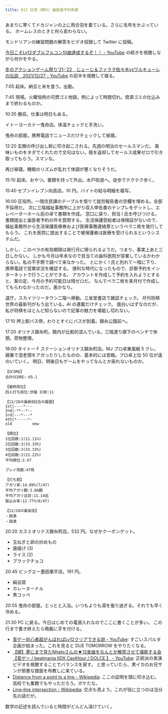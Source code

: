 ```yaml
---
title: 611 日目（晴れ）歯医者予約失敗
---
```


あまりに寒くてドカジャンの上に雨合羽を着ている。さらに毛布をかぶっている。
ホームレスのときと何ら変わらない。

モンドリアンの練習問題の解答をビデオ収録して Twitter に投稿。

[今日こそLv12ダブルフルコン10曲達成するぞ！！ - YouTube](https://www.youtube.com/watch?v=uOFI1q0h4gY)
の続きを視聴しながら何かをやる。

[冬のアクションゲーム祭り'21-'22　じょーじ＆ファラヲ佐々木vsワルキューレの伝説　2021/12/27 - YouTube](https://www.youtube.com/watch?v=FiUyJRnL5vI)
の前半を視聴して寝る。

7:05 起床。納豆と米を食う。出勤。

7:45 現場。火曜恒例の可燃ゴミ地獄。例によって時間切れ。資源ゴミの仕込みまで終わるものか。

10:35 撤収。仕事は明日もある。

イトーヨーカドー曳舟店。体温チェックと手洗い。

曳舟の部屋。携帯電話でニュースだけチェックして昼寝。

12:20 玄関の呼び出し鈴に叩き起こされる。先週の明治のセールスマンだ。
美味いものをタダでくれたので文句はない。瓶を返却してセールス成果ゼロで引き取ってもらう。スマンな。

再び昼寝。睡眠のリズムが乱れて体調が悪くなりそうだ。

15:10 起床。おやつ。書類を持って外出。水戸街道へ。徒歩でテクテク歩く。

15:40 セブンイレブン向島店。10 円。バイトの給与明細を複写。

16:00 区役所。一階住民課のテーブルを借りて就労報告書の空欄を埋める。全部不採用だ。
次に三階福祉事務所に上がり収入申告書のテンプレをゲットし、エレベーターホール前の卓で書類を作成。
窓口に戻り、担当 I 氏を呼びつける。書類提出と歯医者予約の件を質問する。
生活保護受給者は保険証がないので、福祉事務所から生活保護医療券および医療事務連絡票というペラニ枚を発行してもらう。
これを医院に提出することで被保護者は医療を受けられるというシステムだ。

しかし、このペラの有効期限は発行月に限られるようだ。つまり、事実上あと三日しかない。
しかも今月は年末なので目当ての歯科医院が営業しているかわからない。私の不手際で調べて来なかった。
とにかく I 氏と別れて一階に下り、携帯電話で営業状況を確認する。
便利な時代になったもので、診察予約をインターネットで行うことができる。
アカウントを作成して予約を入れようとすると、案の定、今月の予約可能日は残ゼロだ。
なんでペラ二枚を来月付で作成してもらわなかったのだ。愚かなり。

退庁。スカイツリータウン二階へ移動。三省堂書店で雑誌チェック。
月刊将棋世界の最新刊がもう出ている。AI の連載だけチェック。
面白いはずなのだが、私が将棋をほとんど知らないので記事の魅力を堪能し切れない。

17:10 押上駅バス停。わりとすぐにバスが到着。錦糸公園前へ。

17:20 オリナス錦糸町。館内が比較的混んでいる。三階渡り廊下のベンチで休憩。荷物整理。

18:00 タイトー F ステーションオリナス錦糸町店。MJ プロ卓東風戦 5 クレ。
親番で混老頭をアガったりしたものの、基本的には苦戦。プロ卓上位 50 位が遠のいていく。
明日、明後日もゲームをやってなんとか戻れないものか。

```text
【SCORE】
合計SCORE:-65.1

【最終段位】
四人打ち段位:伏龍 幻球:11

【12/28の最新8試合の履歴】
1st|----*---
2nd|-**--*--
3rd|---*---*
4th|*-----*-
old         new

【順位】
1位回数:1(11.11%)
2位回数:3(33.33%)
3位回数:3(33.33%)
4位回数:2(22.22%)
平均順位:2.67

プレイ局数:47局

【打ち筋】
アガリ率:14.89%(7/47)
平均アガリ翻:3.86翻
平均アガリ巡目:11.14巡
振込み率:12.77%(6/47)

【12/28の最高役】
・跳満
・跳満
```

20:20 カスミオリナス錦糸町店。532 円。なぜかクーポンゲット。

* 玉ねぎと卵の炒めもの
* 唐揚げ (3)
* ライス (2)
* ブラックチョコ

20:45 ビッグエー墨田業平店。191 円。

* 絹豆腐
* カレーヌードル
* 黒コッペ

20:55 曳舟の部屋。とっとと入浴。いつもよりも湯を張り過ぎる。それでも早く冷める。

21:30 PC に戻る。今日はじめての電源入れなのでここに書くことが多い。
この行まで書き終えたら晩飯に手を付ける。

* [音ゲー初心者超がんばればLv12クリアできる説 - YouTube](https://www.youtube.com/watch?v=bcXywiQS_J4):
  すごいスパルタ企画が始まった。これを見ると DUE TOMORROW をやりたくなる。
* [【禊】夢にまで見たNhatoさんの★12楽曲をなんとか解禁させて堪能する会【音ゲー / beatmania IIDX CastHour / DOLCE.】 - YouTube](https://www.youtube.com/watch?v=tjqwouMJnVw):
  正統派の実演ビデオを視聴することでバランスを戻す。
  と思っていたら、黒イカのお兄サンが邪悪な譜面を布教しに来ている。
* [Distance from a point to a line - Wikipedia](https://en.wikipedia.org/wiki/Distance_from_a_point_to_a_line):
  ここの証明を頭に叩き込む。高校でも業務でもやっただろう。ボケたな。
* [Line–line intersection - Wikipedia](https://en.wikipedia.org/wiki/Line%E2%80%93line_intersection):
  交点も見よう。これが役に立つのは当分先の話だが。

数学の記述を読んでいると時間がどんどん溶けていく。
